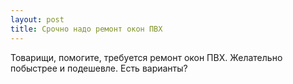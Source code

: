 ```yaml
---
layout: post 
title: Срочно надо ремонт окон ПВХ 
--- 
```

Товарищи, помогите, требуется ремонт окон ПВХ. Желательно побыстрее и подешевле. Есть варианты?